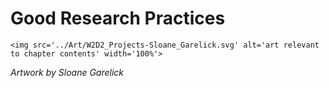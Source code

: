 # Good Research Practices

 ````{div} full-height 
 <img src='../Art/W2D2_Projects-Sloane_Garelick.svg' alt='art relevant to chapter contents' width='100%'> 
```` 

*Artwork by Sloane Garelick*